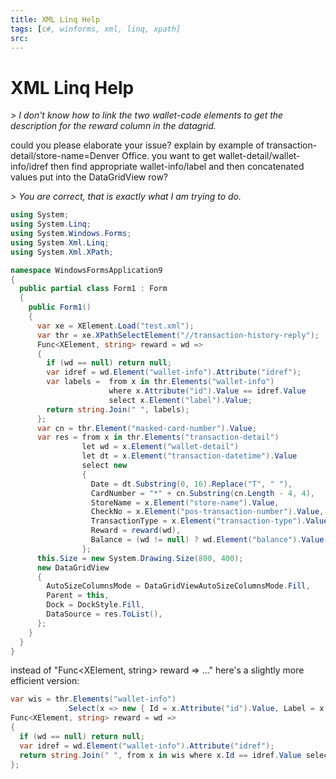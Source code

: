 ```yaml
---
title: XML Linq Help
tags: [c#, winforms, xml, linq, xpath]
src: 
---
```

# XML Linq Help
*> I don't know how to link the two wallet-code elements to get the description for the reward column in the datagrid.*

could you please elaborate your issue? explain by example of transaction-detail/store-name=Denver Office.
you want to get wallet-detail/wallet-info/idref then find appropriate wallet-info/label and then concatenated values put into the DataGridView row?

*> You are correct, that is exactly what I am trying to do.*
```c#
using System;
using System.Linq;
using System.Windows.Forms;
using System.Xml.Linq;
using System.Xml.XPath;

namespace WindowsFormsApplication9
{
  public partial class Form1 : Form
  {
    public Form1()
    {
      var xe = XElement.Load("test.xml");
      var thr = xe.XPathSelectElement("//transaction-history-reply");
      Func<XElement, string> reward = wd =>
      {
        if (wd == null) return null;
        var idref = wd.Element("wallet-info").Attribute("idref");
        var labels =  from x in thr.Elements("wallet-info")
                      where x.Attribute("id").Value == idref.Value
                      select x.Element("label").Value;
        return string.Join(" ", labels);
      };
      var cn = thr.Element("masked-card-number").Value;
      var res = from x in thr.Elements("transaction-detail")
                let wd = x.Element("wallet-detail")
                let dt = x.Element("transaction-datetime").Value
                select new
                {
                  Date = dt.Substring(0, 16).Replace("T", " "),
                  CardNumber = "*" + cn.Substring(cn.Length - 4, 4),
                  StoreName = x.Element("store-name").Value,
                  CheckNo = x.Element("pos-transaction-number").Value,
                  TransactionType = x.Element("transaction-type").Value,
                  Reward = reward(wd),
                  Balance = (wd != null) ? wd.Element("balance").Value : ""
                };
      this.Size = new System.Drawing.Size(800, 400);
      new DataGridView
      {
        AutoSizeColumnsMode = DataGridViewAutoSizeColumnsMode.Fill,
        Parent = this,
        Dock = DockStyle.Fill,
        DataSource = res.ToList(),
      };
    }
  }
}
```
instead of "Func<XElement, string> reward => ..." here's a slightly more efficient version:
```c#     
var wis = thr.Elements("wallet-info")
            .Select(x => new { Id = x.Attribute("id").Value, Label = x.Element("label").Value });
Func<XElement, string> reward = wd =>
{
  if (wd == null) return null;
  var idref = wd.Element("wallet-info").Attribute("idref");
  return string.Join(" ", from x in wis where x.Id == idref.Value select x.Label);
};
```